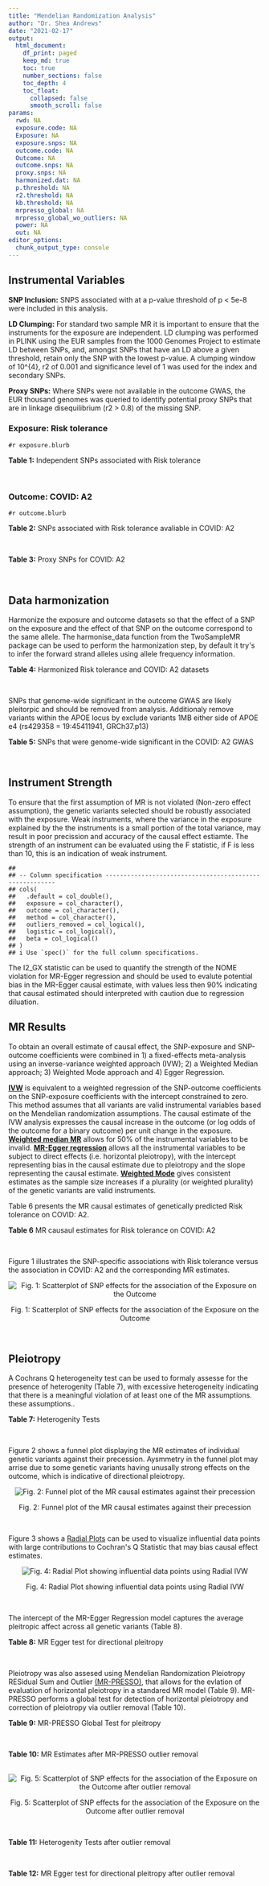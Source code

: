```yaml
---
title: "Mendelian Randomization Analysis"
author: "Dr. Shea Andrews"
date: "2021-02-17"
output:
  html_document:
    df_print: paged
    keep_md: true
    toc: true
    number_sections: false
    toc_depth: 4
    toc_float:
      collapsed: false
      smooth_scroll: false
params:
  rwd: NA
  exposure.code: NA
  Exposure: NA
  exposure.snps: NA
  outcome.code: NA
  Outcome: NA
  outcome.snps: NA
  proxy.snps: NA
  harmonized.dat: NA
  p.threshold: NA
  r2.threshold: NA
  kb.threshold: NA
  mrpresso_global: NA
  mrpresso_global_wo_outliers: NA
  power: NA
  out: NA
editor_options:
  chunk_output_type: console
---
```







## Instrumental Variables
**SNP Inclusion:** SNPS associated with at a p-value threshold of p < 5e-8 were included in this analysis.
<br>

**LD Clumping:** For standard two sample MR it is important to ensure that the instruments for the exposure are independent. LD clumping was performed in PLINK using the EUR samples from the 1000 Genomes Project to estimate LD between SNPs, and, amongst SNPs that have an LD above a given threshold, retain only the SNP with the lowest p-value. A clumping window of 10^{4}, r2 of 0.001 and significance level of 1 was used for the index and secondary SNPs.
<br>

**Proxy SNPs:** Where SNPs were not available in the outcome GWAS, the EUR thousand genomes was queried to identify potential proxy SNPs that are in linkage disequilibrium (r2 > 0.8) of the missing SNP.
<br>

### Exposure: Risk tolerance
`#r exposure.blurb`
<br>

**Table 1:** Independent SNPs associated with Risk tolerance
<div data-pagedtable="false">
  <script data-pagedtable-source type="application/json">
{"columns":[{"label":["SNP"],"name":[1],"type":["chr"],"align":["left"]},{"label":["CHROM"],"name":[2],"type":["dbl"],"align":["right"]},{"label":["POS"],"name":[3],"type":["dbl"],"align":["right"]},{"label":["REF"],"name":[4],"type":["chr"],"align":["left"]},{"label":["ALT"],"name":[5],"type":["chr"],"align":["left"]},{"label":["AF"],"name":[6],"type":["dbl"],"align":["right"]},{"label":["BETA"],"name":[7],"type":["dbl"],"align":["right"]},{"label":["SE"],"name":[8],"type":["dbl"],"align":["right"]},{"label":["Z"],"name":[9],"type":["dbl"],"align":["right"]},{"label":["P"],"name":[10],"type":["dbl"],"align":["right"]},{"label":["N"],"name":[11],"type":["dbl"],"align":["right"]},{"label":["TRAIT"],"name":[12],"type":["chr"],"align":["left"]}],"data":[{"1":"rs10914678","2":"1","3":"33767228","4":"G","5":"T","6":"0.3758080","7":"0.01189","8":"0.00215","9":"5.530233","10":"3.452e-08","11":"466571","12":"Risk_tolerance"},{"1":"rs35068223","2":"1","3":"204967186","4":"A","5":"T","6":"0.2060360","7":"0.01433","8":"0.00260","9":"5.511540","10":"3.472e-08","11":"466571","12":"Risk_tolerance"},{"1":"rs3818802","2":"1","3":"243449881","4":"G","5":"A","6":"0.5271020","7":"0.01361","8":"0.00211","9":"6.450237","10":"1.240e-10","11":"466571","12":"Risk_tolerance"},{"1":"rs12617392","2":"2","3":"27336827","4":"C","5":"A","6":"0.4502930","7":"-0.01171","8":"0.00211","9":"-5.549763","10":"2.808e-08","11":"466571","12":"Risk_tolerance"},{"1":"rs10865313","2":"2","3":"60117297","4":"A","5":"G","6":"0.5672470","7":"0.01168","8":"0.00212","9":"5.509430","10":"3.785e-08","11":"466571","12":"Risk_tolerance"},{"1":"rs359243","2":"2","3":"60475509","4":"T","5":"C","6":"0.6176930","7":"0.01190","8":"0.00214","9":"5.560750","10":"2.876e-08","11":"466571","12":"Risk_tolerance"},{"1":"rs283914","2":"3","3":"17330649","4":"T","5":"C","6":"0.4648750","7":"-0.01201","8":"0.00210","9":"-5.719050","10":"1.039e-08","11":"466571","12":"Risk_tolerance"},{"1":"rs62250712","2":"3","3":"85513716","4":"C","5":"T","6":"0.6113340","7":"-0.02469","8":"0.00216","9":"-11.430556","10":"2.465e-30","11":"466571","12":"Risk_tolerance"},{"1":"rs4434184","2":"3","3":"181422854","4":"A","5":"G","6":"0.1887900","7":"0.01751","8":"0.00273","9":"6.413920","10":"1.440e-10","11":"466571","12":"Risk_tolerance"},{"1":"rs279846","2":"4","3":"46329886","4":"C","5":"T","6":"0.4443490","7":"-0.01151","8":"0.00210","9":"-5.480952","10":"4.082e-08","11":"466571","12":"Risk_tolerance"},{"1":"rs992493","2":"4","3":"106180264","4":"T","5":"C","6":"0.7908070","7":"-0.01697","8":"0.00267","9":"-6.355810","10":"2.159e-10","11":"466571","12":"Risk_tolerance"},{"1":"rs12639706","2":"4","3":"157638546","4":"C","5":"T","6":"0.0812904","7":"0.01985","8":"0.00364","9":"5.453297","10":"4.883e-08","11":"466571","12":"Risk_tolerance"},{"1":"rs6923811","2":"6","3":"27289776","4":"T","5":"C","6":"0.3212040","7":"-0.01381","8":"0.00225","9":"-6.137780","10":"8.235e-10","11":"466571","12":"Risk_tolerance"},{"1":"rs34905321","2":"6","3":"109131107","4":"T","5":"C","6":"0.4229130","7":"-0.01205","8":"0.00211","9":"-5.710900","10":"1.209e-08","11":"466571","12":"Risk_tolerance"},{"1":"rs8180817","2":"7","3":"114047542","4":"G","5":"C","6":"0.4630120","7":"-0.01549","8":"0.00211","9":"-7.341232","10":"2.317e-13","11":"466571","12":"Risk_tolerance"},{"1":"rs9641536","2":"7","3":"114979967","4":"A","5":"T","6":"0.5060670","7":"-0.01265","8":"0.00209","9":"-6.052630","10":"1.527e-09","11":"466571","12":"Risk_tolerance"},{"1":"rs4841041","2":"8","3":"8654541","4":"C","5":"G","6":"0.7707730","7":"0.01499","8":"0.00245","9":"6.118370","10":"9.615e-10","11":"466571","12":"Risk_tolerance"},{"1":"rs7834566","2":"8","3":"33611488","4":"A","5":"G","6":"0.4803050","7":"-0.01160","8":"0.00209","9":"-5.550240","10":"3.022e-08","11":"466571","12":"Risk_tolerance"},{"1":"rs9650210","2":"8","3":"65496059","4":"C","5":"A","6":"0.1109790","7":"-0.02158","8":"0.00331","9":"-6.519637","10":"6.730e-11","11":"466571","12":"Risk_tolerance"},{"1":"rs7817124","2":"8","3":"81404008","4":"G","5":"C","6":"0.2717890","7":"0.01591","8":"0.00246","9":"6.467480","10":"9.537e-11","11":"466571","12":"Risk_tolerance"},{"1":"rs9630089","2":"10","3":"98968967","4":"G","5":"A","6":"0.5645060","7":"-0.01181","8":"0.00212","9":"-5.570755","10":"2.336e-08","11":"466571","12":"Risk_tolerance"},{"1":"rs7112324","2":"11","3":"29073285","4":"A","5":"T","6":"0.3136740","7":"-0.01245","8":"0.00225","9":"-5.533330","10":"3.173e-08","11":"466571","12":"Risk_tolerance"},{"1":"rs7951031","2":"11","3":"104303010","4":"C","5":"A","6":"0.1588700","7":"0.01640","8":"0.00295","9":"5.559322","10":"2.804e-08","11":"466571","12":"Risk_tolerance"},{"1":"rs6575642","2":"14","3":"98556621","4":"A","5":"G","6":"0.4973980","7":"0.01178","8":"0.00210","9":"5.609520","10":"1.973e-08","11":"466571","12":"Risk_tolerance"},{"1":"rs2098747","2":"16","3":"71358937","4":"G","5":"A","6":"0.3119650","7":"0.01248","8":"0.00229","9":"5.449782","10":"4.887e-08","11":"466571","12":"Risk_tolerance"},{"1":"rs62074192","2":"17","3":"16245127","4":"G","5":"A","6":"0.5105790","7":"0.01172","8":"0.00209","9":"5.607656","10":"2.195e-08","11":"466571","12":"Risk_tolerance"},{"1":"rs1382119","2":"18","3":"53459905","4":"C","5":"T","6":"0.3588240","7":"0.01283","8":"0.00221","9":"5.805430","10":"6.093e-09","11":"466571","12":"Risk_tolerance"},{"1":"rs28520003","2":"22","3":"46411969","4":"G","5":"A","6":"0.3065600","7":"-0.01253","8":"0.00228","9":"-5.495614","10":"4.017e-08","11":"466571","12":"Risk_tolerance"}],"options":{"columns":{"min":{},"max":[10]},"rows":{"min":[10],"max":[10]},"pages":{}}}
  </script>
</div>
<br>

### Outcome: COVID: A2
`#r outcome.blurb`
<br>

**Table 2:** SNPs associated with Risk tolerance avaliable in COVID: A2
<div data-pagedtable="false">
  <script data-pagedtable-source type="application/json">
{"columns":[{"label":["SNP"],"name":[1],"type":["chr"],"align":["left"]},{"label":["CHROM"],"name":[2],"type":["dbl"],"align":["right"]},{"label":["POS"],"name":[3],"type":["dbl"],"align":["right"]},{"label":["REF"],"name":[4],"type":["chr"],"align":["left"]},{"label":["ALT"],"name":[5],"type":["chr"],"align":["left"]},{"label":["AF"],"name":[6],"type":["dbl"],"align":["right"]},{"label":["BETA"],"name":[7],"type":["dbl"],"align":["right"]},{"label":["SE"],"name":[8],"type":["dbl"],"align":["right"]},{"label":["Z"],"name":[9],"type":["dbl"],"align":["right"]},{"label":["P"],"name":[10],"type":["dbl"],"align":["right"]},{"label":["N"],"name":[11],"type":["dbl"],"align":["right"]},{"label":["TRAIT"],"name":[12],"type":["chr"],"align":["left"]}],"data":[{"1":"rs10914678","2":"1","3":"33767228","4":"G","5":"T","6":"0.37230","7":"0.01601700","8":"0.031894","9":"0.50219477","10":"0.6155000","11":"1378286","12":"COVID_A2__EUR"},{"1":"rs35068223","2":"1","3":"204967186","4":"A","5":"T","6":"0.20060","7":"-0.05222900","8":"0.037962","9":"-1.37582319","10":"0.1689000","11":"1378286","12":"COVID_A2__EUR"},{"1":"rs3818802","2":"1","3":"243449881","4":"G","5":"A","6":"0.54320","7":"-0.00140200","8":"0.026732","9":"-0.05244651","10":"0.9582000","11":"707407","12":"COVID_A2__EUR"},{"1":"rs12617392","2":"2","3":"27336827","4":"C","5":"A","6":"0.43980","7":"0.03077100","8":"0.030234","9":"1.01776146","10":"0.3088000","11":"1378286","12":"COVID_A2__EUR"},{"1":"rs10865313","2":"2","3":"60117297","4":"A","5":"G","6":"0.59870","7":"0.04578300","8":"0.024813","9":"1.84512151","10":"0.0650200","11":"1387939","12":"COVID_A2__EUR"},{"1":"rs359243","2":"2","3":"60475509","4":"T","5":"C","6":"0.61010","7":"-0.01990100","8":"0.031635","9":"-0.62908171","10":"0.5293000","11":"1375531","12":"COVID_A2__EUR"},{"1":"rs283914","2":"3","3":"17330649","4":"T","5":"C","6":"0.46350","7":"0.04767800","8":"0.024515","9":"1.94485009","10":"0.0517900","11":"1387939","12":"COVID_A2__EUR"},{"1":"rs62250712","2":"3","3":"85513716","4":"C","5":"T","6":"0.62670","7":"0.00293860","8":"0.025036","9":"0.11737498","10":"0.9066000","11":"1388342","12":"COVID_A2__EUR"},{"1":"rs4434184","2":"3","3":"181422854","4":"A","5":"G","6":"0.17170","7":"0.04084800","8":"0.041308","9":"0.98886414","10":"0.3227000","11":"1378286","12":"COVID_A2__EUR"},{"1":"rs279846","2":"4","3":"46329886","4":"C","5":"T","6":"0.45340","7":"-0.02871600","8":"0.024807","9":"-1.15757649","10":"0.2470000","11":"1387939","12":"COVID_A2__EUR"},{"1":"rs992493","2":"4","3":"106180264","4":"T","5":"C","6":"0.80040","7":"0.11562000","8":"0.030900","9":"3.74174757","10":"0.0001828","11":"1387939","12":"COVID_A2__EUR"},{"1":"rs12639706","2":"4","3":"157638546","4":"C","5":"T","6":"0.08377","7":"-0.05073100","8":"0.044717","9":"-1.13449024","10":"0.2566000","11":"1388342","12":"COVID_A2__EUR"},{"1":"rs6923811","2":"6","3":"27289776","4":"T","5":"C","6":"0.29230","7":"0.01622100","8":"0.025689","9":"0.63143758","10":"0.5278000","11":"1388342","12":"COVID_A2__EUR"},{"1":"rs34905321","2":"6","3":"109131107","4":"T","5":"C","6":"0.42900","7":"-0.01235300","8":"0.024899","9":"-0.49612434","10":"0.6198000","11":"1149631","12":"COVID_A2__EUR"},{"1":"rs8180817","2":"7","3":"114047542","4":"G","5":"C","6":"0.44810","7":"0.01141900","8":"0.030224","9":"0.37781233","10":"0.7056000","11":"1378286","12":"COVID_A2__EUR"},{"1":"rs9641536","2":"7","3":"114979967","4":"A","5":"T","6":"0.49240","7":"0.00162800","8":"0.030104","9":"0.05407919","10":"0.9569000","11":"1378286","12":"COVID_A2__EUR"},{"1":"rs4841041","2":"8","3":"8654541","4":"C","5":"G","6":"0.76280","7":"-0.02936700","8":"0.028080","9":"-1.04583333","10":"0.2956000","11":"1388342","12":"COVID_A2__EUR"},{"1":"rs7834566","2":"8","3":"33611488","4":"A","5":"G","6":"0.47320","7":"0.03168900","8":"0.030396","9":"1.04253849","10":"0.2972000","11":"1378286","12":"COVID_A2__EUR"},{"1":"rs9650210","2":"8","3":"65496059","4":"C","5":"A","6":"0.11730","7":"0.06401600","8":"0.037726","9":"1.69686688","10":"0.0897200","11":"1388342","12":"COVID_A2__EUR"},{"1":"rs7817124","2":"8","3":"81404008","4":"G","5":"C","6":"0.24010","7":"-0.04773700","8":"0.028049","9":"-1.70191451","10":"0.0887700","11":"1388342","12":"COVID_A2__EUR"},{"1":"rs9630089","2":"10","3":"98968967","4":"G","5":"A","6":"0.55540","7":"0.00050241","8":"0.031964","9":"0.01571800","10":"0.9875000","11":"1378286","12":"COVID_A2__EUR"},{"1":"rs7112324","2":"11","3":"29073285","4":"A","5":"T","6":"0.32620","7":"0.00375660","8":"0.033325","9":"0.11272618","10":"0.9102000","11":"1378286","12":"COVID_A2__EUR"},{"1":"rs7951031","2":"11","3":"104303010","4":"C","5":"A","6":"0.15150","7":"0.03743600","8":"0.034126","9":"1.09699349","10":"0.2727000","11":"1388342","12":"COVID_A2__EUR"},{"1":"rs6575642","2":"14","3":"98556621","4":"A","5":"G","6":"0.48620","7":"0.00205520","8":"0.030324","9":"0.06777470","10":"0.9460000","11":"1378286","12":"COVID_A2__EUR"},{"1":"rs2098747","2":"16","3":"71358937","4":"G","5":"A","6":"0.31280","7":"-0.01023800","8":"0.032490","9":"-0.31511234","10":"0.7527000","11":"1378286","12":"COVID_A2__EUR"},{"1":"rs62074192","2":"17","3":"16245127","4":"G","5":"A","6":"0.50720","7":"0.04386000","8":"0.030368","9":"1.44428346","10":"0.1487000","11":"1378286","12":"COVID_A2__EUR"},{"1":"rs1382119","2":"18","3":"53459905","4":"C","5":"T","6":"0.36170","7":"0.00421280","8":"0.025472","9":"0.16538945","10":"0.8686000","11":"1387939","12":"COVID_A2__EUR"},{"1":"rs28520003","2":"22","3":"46411969","4":"G","5":"A","6":"0.30020","7":"-0.07203200","8":"0.033149","9":"-2.17297656","10":"0.0297800","11":"1378286","12":"COVID_A2__EUR"}],"options":{"columns":{"min":{},"max":[10]},"rows":{"min":[10],"max":[10]},"pages":{}}}
  </script>
</div>
<br>

**Table 3:** Proxy SNPs for COVID: A2
<div data-pagedtable="false">
  <script data-pagedtable-source type="application/json">
{"columns":[{"label":["proxy.outcome"],"name":[1],"type":["lgl"],"align":["right"]},{"label":["target_snp"],"name":[2],"type":["lgl"],"align":["right"]},{"label":["proxy_snp"],"name":[3],"type":["lgl"],"align":["right"]},{"label":["ld.r2"],"name":[4],"type":["lgl"],"align":["right"]},{"label":["Dprime"],"name":[5],"type":["lgl"],"align":["right"]},{"label":["ref.proxy"],"name":[6],"type":["lgl"],"align":["right"]},{"label":["alt.proxy"],"name":[7],"type":["lgl"],"align":["right"]},{"label":["CHROM"],"name":[8],"type":["lgl"],"align":["right"]},{"label":["POS"],"name":[9],"type":["lgl"],"align":["right"]},{"label":["ALT.proxy"],"name":[10],"type":["lgl"],"align":["right"]},{"label":["REF.proxy"],"name":[11],"type":["lgl"],"align":["right"]},{"label":["AF"],"name":[12],"type":["lgl"],"align":["right"]},{"label":["BETA"],"name":[13],"type":["lgl"],"align":["right"]},{"label":["SE"],"name":[14],"type":["lgl"],"align":["right"]},{"label":["P"],"name":[15],"type":["lgl"],"align":["right"]},{"label":["N"],"name":[16],"type":["lgl"],"align":["right"]},{"label":["ref"],"name":[17],"type":["lgl"],"align":["right"]},{"label":["alt"],"name":[18],"type":["lgl"],"align":["right"]},{"label":["ALT"],"name":[19],"type":["lgl"],"align":["right"]},{"label":["REF"],"name":[20],"type":["lgl"],"align":["right"]},{"label":["PHASE"],"name":[21],"type":["lgl"],"align":["right"]}],"data":[{"1":"NA","2":"NA","3":"NA","4":"NA","5":"NA","6":"NA","7":"NA","8":"NA","9":"NA","10":"NA","11":"NA","12":"NA","13":"NA","14":"NA","15":"NA","16":"NA","17":"NA","18":"NA","19":"NA","20":"NA","21":"NA"}],"options":{"columns":{"min":{},"max":[10]},"rows":{"min":[10],"max":[10]},"pages":{}}}
  </script>
</div>
<br>

## Data harmonization
Harmonize the exposure and outcome datasets so that the effect of a SNP on the exposure and the effect of that SNP on the outcome correspond to the same allele. The harmonise_data function from the TwoSampleMR package can be used to perform the harmonization step, by default it try's to infer the forward strand alleles using allele frequency information.
<br>

**Table 4:** Harmonized Risk tolerance and COVID: A2 datasets
<div data-pagedtable="false">
  <script data-pagedtable-source type="application/json">
{"columns":[{"label":["SNP"],"name":[1],"type":["chr"],"align":["left"]},{"label":["effect_allele.exposure"],"name":[2],"type":["chr"],"align":["left"]},{"label":["other_allele.exposure"],"name":[3],"type":["chr"],"align":["left"]},{"label":["effect_allele.outcome"],"name":[4],"type":["chr"],"align":["left"]},{"label":["other_allele.outcome"],"name":[5],"type":["chr"],"align":["left"]},{"label":["beta.exposure"],"name":[6],"type":["dbl"],"align":["right"]},{"label":["beta.outcome"],"name":[7],"type":["dbl"],"align":["right"]},{"label":["eaf.exposure"],"name":[8],"type":["dbl"],"align":["right"]},{"label":["eaf.outcome"],"name":[9],"type":["dbl"],"align":["right"]},{"label":["remove"],"name":[10],"type":["lgl"],"align":["right"]},{"label":["palindromic"],"name":[11],"type":["lgl"],"align":["right"]},{"label":["ambiguous"],"name":[12],"type":["lgl"],"align":["right"]},{"label":["id.outcome"],"name":[13],"type":["chr"],"align":["left"]},{"label":["chr.outcome"],"name":[14],"type":["dbl"],"align":["right"]},{"label":["pos.outcome"],"name":[15],"type":["dbl"],"align":["right"]},{"label":["se.outcome"],"name":[16],"type":["dbl"],"align":["right"]},{"label":["z.outcome"],"name":[17],"type":["dbl"],"align":["right"]},{"label":["pval.outcome"],"name":[18],"type":["dbl"],"align":["right"]},{"label":["samplesize.outcome"],"name":[19],"type":["dbl"],"align":["right"]},{"label":["outcome"],"name":[20],"type":["chr"],"align":["left"]},{"label":["mr_keep.outcome"],"name":[21],"type":["lgl"],"align":["right"]},{"label":["pval_origin.outcome"],"name":[22],"type":["chr"],"align":["left"]},{"label":["chr.exposure"],"name":[23],"type":["dbl"],"align":["right"]},{"label":["pos.exposure"],"name":[24],"type":["dbl"],"align":["right"]},{"label":["se.exposure"],"name":[25],"type":["dbl"],"align":["right"]},{"label":["z.exposure"],"name":[26],"type":["dbl"],"align":["right"]},{"label":["pval.exposure"],"name":[27],"type":["dbl"],"align":["right"]},{"label":["samplesize.exposure"],"name":[28],"type":["dbl"],"align":["right"]},{"label":["exposure"],"name":[29],"type":["chr"],"align":["left"]},{"label":["mr_keep.exposure"],"name":[30],"type":["lgl"],"align":["right"]},{"label":["pval_origin.exposure"],"name":[31],"type":["chr"],"align":["left"]},{"label":["id.exposure"],"name":[32],"type":["chr"],"align":["left"]},{"label":["action"],"name":[33],"type":["dbl"],"align":["right"]},{"label":["mr_keep"],"name":[34],"type":["lgl"],"align":["right"]},{"label":["pt"],"name":[35],"type":["dbl"],"align":["right"]},{"label":["pleitropy_keep"],"name":[36],"type":["lgl"],"align":["right"]},{"label":["mrpresso_RSSobs"],"name":[37],"type":["dbl"],"align":["right"]},{"label":["mrpresso_pval"],"name":[38],"type":["dbl"],"align":["right"]},{"label":["mrpresso_keep"],"name":[39],"type":["lgl"],"align":["right"]}],"data":[{"1":"rs10865313","2":"G","3":"A","4":"G","5":"A","6":"0.01168","7":"0.04578300","8":"0.5672470","9":"0.59870","10":"FALSE","11":"FALSE","12":"FALSE","13":"BCLNig","14":"2","15":"60117297","16":"0.024813","17":"1.84512151","18":"0.0650200","19":"1387939","20":"covidhgi2020A2v5alleur","21":"TRUE","22":"reported","23":"2","24":"60117297","25":"0.00212","26":"5.509430","27":"3.785e-08","28":"466571","29":"Linner2019risk","30":"TRUE","31":"reported","32":"cei0tF","33":"2","34":"TRUE","35":"5e-08","36":"TRUE","37":"3.059050e-03","38":"0.6760","39":"TRUE"},{"1":"rs10914678","2":"T","3":"G","4":"T","5":"G","6":"0.01189","7":"0.01601700","8":"0.3758080","9":"0.37230","10":"FALSE","11":"FALSE","12":"FALSE","13":"BCLNig","14":"1","15":"33767228","16":"0.031894","17":"0.50219477","18":"0.6155000","19":"1378286","20":"covidhgi2020A2v5alleur","21":"TRUE","22":"reported","23":"1","24":"33767228","25":"0.00215","26":"5.530233","27":"3.452e-08","28":"466571","29":"Linner2019risk","30":"TRUE","31":"reported","32":"cei0tF","33":"2","34":"TRUE","35":"5e-08","36":"TRUE","37":"5.868038e-04","38":"1.0000","39":"TRUE"},{"1":"rs12617392","2":"A","3":"C","4":"A","5":"C","6":"-0.01171","7":"0.03077100","8":"0.4502930","9":"0.43980","10":"FALSE","11":"FALSE","12":"FALSE","13":"BCLNig","14":"2","15":"27336827","16":"0.030234","17":"1.01776146","18":"0.3088000","19":"1378286","20":"covidhgi2020A2v5alleur","21":"TRUE","22":"reported","23":"2","24":"27336827","25":"0.00211","26":"-5.549763","27":"2.808e-08","28":"466571","29":"Linner2019risk","30":"TRUE","31":"reported","32":"cei0tF","33":"2","34":"TRUE","35":"5e-08","36":"TRUE","37":"5.671482e-04","38":"1.0000","39":"TRUE"},{"1":"rs12639706","2":"T","3":"C","4":"T","5":"C","6":"0.01985","7":"-0.05073100","8":"0.0812904","9":"0.08377","10":"FALSE","11":"FALSE","12":"FALSE","13":"BCLNig","14":"4","15":"157638546","16":"0.044717","17":"-1.13449024","18":"0.2566000","19":"1388342","20":"covidhgi2020A2v5alleur","21":"TRUE","22":"reported","23":"4","24":"157638546","25":"0.00364","26":"5.453297","27":"4.883e-08","28":"466571","29":"Linner2019risk","30":"TRUE","31":"reported","32":"cei0tF","33":"2","34":"TRUE","35":"5e-08","36":"TRUE","37":"1.537641e-03","38":"1.0000","39":"TRUE"},{"1":"rs1382119","2":"T","3":"C","4":"T","5":"C","6":"0.01283","7":"0.00421280","8":"0.3588240","9":"0.36170","10":"FALSE","11":"FALSE","12":"FALSE","13":"BCLNig","14":"18","15":"53459905","16":"0.025472","17":"0.16538945","18":"0.8686000","19":"1387939","20":"covidhgi2020A2v5alleur","21":"TRUE","22":"reported","23":"18","24":"53459905","25":"0.00221","26":"5.805430","27":"6.093e-09","28":"466571","29":"Linner2019risk","30":"TRUE","31":"reported","32":"cei0tF","33":"2","34":"TRUE","35":"5e-08","36":"TRUE","37":"1.693782e-04","38":"1.0000","39":"TRUE"},{"1":"rs2098747","2":"A","3":"G","4":"A","5":"G","6":"0.01248","7":"-0.01023800","8":"0.3119650","9":"0.31280","10":"FALSE","11":"FALSE","12":"FALSE","13":"BCLNig","14":"16","15":"71358937","16":"0.032490","17":"-0.31511234","18":"0.7527000","19":"1378286","20":"covidhgi2020A2v5alleur","21":"TRUE","22":"reported","23":"16","24":"71358937","25":"0.00229","26":"5.449782","27":"4.887e-08","28":"466571","29":"Linner2019risk","30":"TRUE","31":"reported","32":"cei0tF","33":"2","34":"TRUE","35":"5e-08","36":"TRUE","37":"5.090245e-06","38":"1.0000","39":"TRUE"},{"1":"rs279846","2":"T","3":"C","4":"T","5":"C","6":"-0.01151","7":"-0.02871600","8":"0.4443490","9":"0.45340","10":"FALSE","11":"FALSE","12":"FALSE","13":"BCLNig","14":"4","15":"46329886","16":"0.024807","17":"-1.15757649","18":"0.2470000","19":"1387939","20":"covidhgi2020A2v5alleur","21":"TRUE","22":"reported","23":"4","24":"46329886","25":"0.00210","26":"-5.480952","27":"4.082e-08","28":"466571","29":"Linner2019risk","30":"TRUE","31":"reported","32":"cei0tF","33":"2","34":"TRUE","35":"5e-08","36":"TRUE","37":"1.402221e-03","38":"1.0000","39":"TRUE"},{"1":"rs283914","2":"C","3":"T","4":"C","5":"T","6":"-0.01201","7":"0.04767800","8":"0.4648750","9":"0.46350","10":"FALSE","11":"FALSE","12":"FALSE","13":"BCLNig","14":"3","15":"17330649","16":"0.024515","17":"1.94485009","18":"0.0517900","19":"1387939","20":"covidhgi2020A2v5alleur","21":"TRUE","22":"reported","23":"3","24":"17330649","25":"0.00210","26":"-5.719050","27":"1.039e-08","28":"466571","29":"Linner2019risk","30":"TRUE","31":"reported","32":"cei0tF","33":"2","34":"TRUE","35":"5e-08","36":"TRUE","37":"1.728607e-03","38":"1.0000","39":"TRUE"},{"1":"rs28520003","2":"A","3":"G","4":"A","5":"G","6":"-0.01253","7":"-0.07203200","8":"0.3065600","9":"0.30020","10":"FALSE","11":"FALSE","12":"FALSE","13":"BCLNig","14":"22","15":"46411969","16":"0.033149","17":"-2.17297656","18":"0.0297800","19":"1378286","20":"covidhgi2020A2v5alleur","21":"TRUE","22":"reported","23":"22","24":"46411969","25":"0.00228","26":"-5.495614","27":"4.017e-08","28":"466571","29":"Linner2019risk","30":"TRUE","31":"reported","32":"cei0tF","33":"2","34":"TRUE","35":"5e-08","36":"TRUE","37":"6.726823e-03","38":"0.3588","39":"TRUE"},{"1":"rs34905321","2":"C","3":"T","4":"C","5":"T","6":"-0.01205","7":"-0.01235300","8":"0.4229130","9":"0.42900","10":"FALSE","11":"FALSE","12":"FALSE","13":"BCLNig","14":"6","15":"109131107","16":"0.024899","17":"-0.49612434","18":"0.6198000","19":"1149631","20":"covidhgi2020A2v5alleur","21":"TRUE","22":"reported","23":"6","24":"109131107","25":"0.00211","26":"-5.710900","27":"1.209e-08","28":"466571","29":"Linner2019risk","30":"TRUE","31":"reported","32":"cei0tF","33":"2","34":"TRUE","35":"5e-08","36":"TRUE","37":"4.373780e-04","38":"1.0000","39":"TRUE"},{"1":"rs35068223","2":"T","3":"A","4":"T","5":"A","6":"0.01433","7":"-0.05222900","8":"0.2060360","9":"0.20060","10":"FALSE","11":"TRUE","12":"FALSE","13":"BCLNig","14":"1","15":"204967186","16":"0.037962","17":"-1.37582319","18":"0.1689000","19":"1378286","20":"covidhgi2020A2v5alleur","21":"TRUE","22":"reported","23":"1","24":"204967186","25":"0.00260","26":"5.511540","27":"3.472e-08","28":"466571","29":"Linner2019risk","30":"TRUE","31":"reported","32":"cei0tF","33":"2","34":"TRUE","35":"5e-08","36":"TRUE","37":"1.938428e-03","38":"1.0000","39":"TRUE"},{"1":"rs359243","2":"C","3":"T","4":"C","5":"T","6":"0.01190","7":"-0.01990100","8":"0.6176930","9":"0.61010","10":"FALSE","11":"FALSE","12":"FALSE","13":"BCLNig","14":"2","15":"60475509","16":"0.031635","17":"-0.62908171","18":"0.5293000","19":"1375531","20":"covidhgi2020A2v5alleur","21":"TRUE","22":"reported","23":"2","24":"60475509","25":"0.00214","26":"5.560750","27":"2.876e-08","28":"466571","29":"Linner2019risk","30":"TRUE","31":"reported","32":"cei0tF","33":"2","34":"TRUE","35":"5e-08","36":"TRUE","37":"1.569545e-04","38":"1.0000","39":"TRUE"},{"1":"rs3818802","2":"A","3":"G","4":"A","5":"G","6":"0.01361","7":"-0.00140200","8":"0.5271020","9":"0.54320","10":"FALSE","11":"FALSE","12":"FALSE","13":"BCLNig","14":"1","15":"243449881","16":"0.026732","17":"-0.05244651","18":"0.9582000","19":"707407","20":"covidhgi2020A2v5alleur","21":"TRUE","22":"reported","23":"1","24":"243449881","25":"0.00211","26":"6.450237","27":"1.240e-10","28":"466571","29":"Linner2019risk","30":"TRUE","31":"reported","32":"cei0tF","33":"2","34":"TRUE","35":"5e-08","36":"TRUE","37":"5.910364e-05","38":"1.0000","39":"TRUE"},{"1":"rs4434184","2":"G","3":"A","4":"G","5":"A","6":"0.01751","7":"0.04084800","8":"0.1887900","9":"0.17170","10":"FALSE","11":"FALSE","12":"FALSE","13":"BCLNig","14":"3","15":"181422854","16":"0.041308","17":"0.98886414","18":"0.3227000","19":"1378286","20":"covidhgi2020A2v5alleur","21":"TRUE","22":"reported","23":"3","24":"181422854","25":"0.00273","26":"6.413920","27":"1.440e-10","28":"466571","29":"Linner2019risk","30":"TRUE","31":"reported","32":"cei0tF","33":"2","34":"TRUE","35":"5e-08","36":"TRUE","37":"2.883857e-03","38":"1.0000","39":"TRUE"},{"1":"rs4841041","2":"G","3":"C","4":"G","5":"C","6":"0.01499","7":"-0.02936700","8":"0.7707730","9":"0.76280","10":"FALSE","11":"TRUE","12":"FALSE","13":"BCLNig","14":"8","15":"8654541","16":"0.028080","17":"-1.04583333","18":"0.2956000","19":"1388342","20":"covidhgi2020A2v5alleur","21":"TRUE","22":"reported","23":"8","24":"8654541","25":"0.00245","26":"6.118370","27":"9.615e-10","28":"466571","29":"Linner2019risk","30":"TRUE","31":"reported","32":"cei0tF","33":"2","34":"TRUE","35":"5e-08","36":"TRUE","37":"4.275921e-04","38":"1.0000","39":"TRUE"},{"1":"rs62074192","2":"A","3":"G","4":"A","5":"G","6":"0.01172","7":"0.04386000","8":"0.5105790","9":"0.50720","10":"FALSE","11":"FALSE","12":"FALSE","13":"BCLNig","14":"17","15":"16245127","16":"0.030368","17":"1.44428346","18":"0.1487000","19":"1378286","20":"covidhgi2020A2v5alleur","21":"TRUE","22":"reported","23":"17","24":"16245127","25":"0.00209","26":"5.607656","27":"2.195e-08","28":"466571","29":"Linner2019risk","30":"TRUE","31":"reported","32":"cei0tF","33":"2","34":"TRUE","35":"5e-08","36":"TRUE","37":"2.776295e-03","38":"1.0000","39":"TRUE"},{"1":"rs62250712","2":"T","3":"C","4":"T","5":"C","6":"-0.02469","7":"0.00293860","8":"0.6113340","9":"0.62670","10":"FALSE","11":"FALSE","12":"FALSE","13":"BCLNig","14":"3","15":"85513716","16":"0.025036","17":"0.11737498","18":"0.9066000","19":"1388342","20":"covidhgi2020A2v5alleur","21":"TRUE","22":"reported","23":"3","24":"85513716","25":"0.00216","26":"-11.430556","27":"2.465e-30","28":"466571","29":"Linner2019risk","30":"TRUE","31":"reported","32":"cei0tF","33":"2","34":"TRUE","35":"5e-08","36":"TRUE","37":"2.375226e-04","38":"1.0000","39":"TRUE"},{"1":"rs6575642","2":"G","3":"A","4":"G","5":"A","6":"0.01178","7":"0.00205520","8":"0.4973980","9":"0.48620","10":"FALSE","11":"FALSE","12":"FALSE","13":"BCLNig","14":"14","15":"98556621","16":"0.030324","17":"0.06777470","18":"0.9460000","19":"1378286","20":"covidhgi2020A2v5alleur","21":"TRUE","22":"reported","23":"14","24":"98556621","25":"0.00210","26":"5.609520","27":"1.973e-08","28":"466571","29":"Linner2019risk","30":"TRUE","31":"reported","32":"cei0tF","33":"2","34":"TRUE","35":"5e-08","36":"TRUE","37":"9.770790e-05","38":"1.0000","39":"TRUE"},{"1":"rs6923811","2":"C","3":"T","4":"C","5":"T","6":"-0.01381","7":"0.01622100","8":"0.3212040","9":"0.29230","10":"FALSE","11":"FALSE","12":"FALSE","13":"BCLNig","14":"6","15":"27289776","16":"0.025689","17":"0.63143758","18":"0.5278000","19":"1388342","20":"covidhgi2020A2v5alleur","21":"TRUE","22":"reported","23":"6","24":"27289776","25":"0.00225","26":"-6.137780","27":"8.235e-10","28":"466571","29":"Linner2019risk","30":"TRUE","31":"reported","32":"cei0tF","33":"2","34":"TRUE","35":"5e-08","36":"TRUE","37":"5.916488e-05","38":"1.0000","39":"TRUE"},{"1":"rs7112324","2":"T","3":"A","4":"T","5":"A","6":"-0.01245","7":"0.00375660","8":"0.3136740","9":"0.32620","10":"FALSE","11":"TRUE","12":"FALSE","13":"BCLNig","14":"11","15":"29073285","16":"0.033325","17":"0.11272618","18":"0.9102000","19":"1378286","20":"covidhgi2020A2v5alleur","21":"TRUE","22":"reported","23":"11","24":"29073285","25":"0.00225","26":"-5.533330","27":"3.173e-08","28":"466571","29":"Linner2019risk","30":"TRUE","31":"reported","32":"cei0tF","33":"2","34":"TRUE","35":"5e-08","36":"TRUE","37":"1.900879e-05","38":"1.0000","39":"TRUE"},{"1":"rs7817124","2":"C","3":"G","4":"C","5":"G","6":"0.01591","7":"-0.04773700","8":"0.2717890","9":"0.24010","10":"FALSE","11":"TRUE","12":"FALSE","13":"BCLNig","14":"8","15":"81404008","16":"0.028049","17":"-1.70191451","18":"0.0887700","19":"1388342","20":"covidhgi2020A2v5alleur","21":"TRUE","22":"reported","23":"8","24":"81404008","25":"0.00246","26":"6.467480","27":"9.537e-11","28":"466571","29":"Linner2019risk","30":"TRUE","31":"reported","32":"cei0tF","33":"2","34":"TRUE","35":"5e-08","36":"TRUE","37":"1.566154e-03","38":"1.0000","39":"TRUE"},{"1":"rs7834566","2":"G","3":"A","4":"G","5":"A","6":"-0.01160","7":"0.03168900","8":"0.4803050","9":"0.47320","10":"FALSE","11":"FALSE","12":"FALSE","13":"BCLNig","14":"8","15":"33611488","16":"0.030396","17":"1.04253849","18":"0.2972000","19":"1378286","20":"covidhgi2020A2v5alleur","21":"TRUE","22":"reported","23":"8","24":"33611488","25":"0.00209","26":"-5.550240","27":"3.022e-08","28":"466571","29":"Linner2019risk","30":"TRUE","31":"reported","32":"cei0tF","33":"2","34":"TRUE","35":"5e-08","36":"TRUE","37":"6.155560e-04","38":"1.0000","39":"TRUE"},{"1":"rs7951031","2":"A","3":"C","4":"A","5":"C","6":"0.01640","7":"0.03743600","8":"0.1588700","9":"0.15150","10":"FALSE","11":"FALSE","12":"FALSE","13":"BCLNig","14":"11","15":"104303010","16":"0.034126","17":"1.09699349","18":"0.2727000","19":"1388342","20":"covidhgi2020A2v5alleur","21":"TRUE","22":"reported","23":"11","24":"104303010","25":"0.00295","26":"5.559322","27":"2.804e-08","28":"466571","29":"Linner2019risk","30":"TRUE","31":"reported","32":"cei0tF","33":"2","34":"TRUE","35":"5e-08","36":"TRUE","37":"2.488092e-03","38":"1.0000","39":"TRUE"},{"1":"rs8180817","2":"C","3":"G","4":"C","5":"G","6":"-0.01549","7":"0.01141900","8":"0.4630120","9":"0.44810","10":"FALSE","11":"TRUE","12":"TRUE","13":"BCLNig","14":"7","15":"114047542","16":"0.030224","17":"0.37781233","18":"0.7056000","19":"1378286","20":"covidhgi2020A2v5alleur","21":"TRUE","22":"reported","23":"7","24":"114047542","25":"0.00211","26":"-7.341232","27":"2.317e-13","28":"466571","29":"Linner2019risk","30":"TRUE","31":"reported","32":"cei0tF","33":"2","34":"FALSE","35":"5e-08","36":"TRUE","37":"NA","38":"NA","39":"NA"},{"1":"rs9630089","2":"A","3":"G","4":"A","5":"G","6":"-0.01181","7":"0.00050241","8":"0.5645060","9":"0.55540","10":"FALSE","11":"FALSE","12":"FALSE","13":"BCLNig","14":"10","15":"98968967","16":"0.031964","17":"0.01571800","18":"0.9875000","19":"1378286","20":"covidhgi2020A2v5alleur","21":"TRUE","22":"reported","23":"10","24":"98968967","25":"0.00212","26":"-5.570755","27":"2.336e-08","28":"466571","29":"Linner2019risk","30":"TRUE","31":"reported","32":"cei0tF","33":"2","34":"TRUE","35":"5e-08","36":"TRUE","37":"5.277528e-05","38":"1.0000","39":"TRUE"},{"1":"rs9641536","2":"T","3":"A","4":"T","5":"A","6":"-0.01265","7":"-0.00162800","8":"0.5060670","9":"0.50760","10":"FALSE","11":"TRUE","12":"TRUE","13":"BCLNig","14":"7","15":"114979967","16":"0.030104","17":"0.05407919","18":"0.9569000","19":"1378286","20":"covidhgi2020A2v5alleur","21":"TRUE","22":"reported","23":"7","24":"114979967","25":"0.00209","26":"-6.052630","27":"1.527e-09","28":"466571","29":"Linner2019risk","30":"TRUE","31":"reported","32":"cei0tF","33":"2","34":"FALSE","35":"5e-08","36":"TRUE","37":"NA","38":"NA","39":"NA"},{"1":"rs9650210","2":"A","3":"C","4":"A","5":"C","6":"-0.02158","7":"0.06401600","8":"0.1109790","9":"0.11730","10":"FALSE","11":"FALSE","12":"FALSE","13":"BCLNig","14":"8","15":"65496059","16":"0.037726","17":"1.69686688","18":"0.0897200","19":"1388342","20":"covidhgi2020A2v5alleur","21":"TRUE","22":"reported","23":"8","24":"65496059","25":"0.00331","26":"-6.519637","27":"6.730e-11","28":"466571","29":"Linner2019risk","30":"TRUE","31":"reported","32":"cei0tF","33":"2","34":"TRUE","35":"5e-08","36":"TRUE","37":"2.804126e-03","38":"1.0000","39":"TRUE"},{"1":"rs992493","2":"C","3":"T","4":"C","5":"T","6":"-0.01697","7":"0.11562000","8":"0.7908070","9":"0.80040","10":"FALSE","11":"FALSE","12":"FALSE","13":"BCLNig","14":"4","15":"106180264","16":"0.030900","17":"3.74174757","18":"0.0001828","19":"1387939","20":"covidhgi2020A2v5alleur","21":"TRUE","22":"reported","23":"4","24":"106180264","25":"0.00267","26":"-6.355810","27":"2.159e-10","28":"466571","29":"Linner2019risk","30":"TRUE","31":"reported","32":"cei0tF","33":"2","34":"TRUE","35":"5e-08","36":"TRUE","37":"1.212758e-02","38":"0.0130","39":"FALSE"}],"options":{"columns":{"min":{},"max":[10]},"rows":{"min":[10],"max":[10]},"pages":{}}}
  </script>
</div>
<br>

SNPs that genome-wide significant in the outcome GWAS are likely pleitorpic and should be removed from analysis. Additionaly remove variants within the APOE locus by exclude variants 1MB either side of APOE e4 (rs429358 = 19:45411941, GRCh37.p13)
<br>


**Table 5:** SNPs that were genome-wide significant in the COVID: A2 GWAS
<div data-pagedtable="false">
  <script data-pagedtable-source type="application/json">
{"columns":[{"label":["SNP"],"name":[1],"type":["chr"],"align":["left"]},{"label":["chr.outcome"],"name":[2],"type":["dbl"],"align":["right"]},{"label":["pos.outcome"],"name":[3],"type":["dbl"],"align":["right"]},{"label":["pval.exposure"],"name":[4],"type":["dbl"],"align":["right"]},{"label":["pval.outcome"],"name":[5],"type":["dbl"],"align":["right"]}],"data":[],"options":{"columns":{"min":{},"max":[10]},"rows":{"min":[10],"max":[10]},"pages":{}}}
  </script>
</div>
<br>


## Instrument Strength
To ensure that the first assumption of MR is not violated (Non-zero effect assumption), the genetic variants selected should be robustly associated with the exposure. Weak instruments, where the variance in the exposure explained by the the instruments is a small portion of the total variance, may result in poor precission and accuracy of the causal effect estiamte. The strength of an instrument can be evaluated using the F statistic, if F is less than 10, this is an indication of weak instrument.


```
## 
## -- Column specification --------------------------------------------------------
## cols(
##   .default = col_double(),
##   exposure = col_character(),
##   outcome = col_character(),
##   method = col_character(),
##   outliers_removed = col_logical(),
##   logistic = col_logical(),
##   beta = col_logical()
## )
## i Use `spec()` for the full column specifications.
```

<div data-pagedtable="false">
  <script data-pagedtable-source type="application/json">
{"columns":[{"label":["outliers_removed"],"name":[1],"type":["lgl"],"align":["right"]},{"label":["pve.exposure"],"name":[2],"type":["dbl"],"align":["right"]},{"label":["F"],"name":[3],"type":["dbl"],"align":["right"]},{"label":["Alpha"],"name":[4],"type":["dbl"],"align":["right"]},{"label":["NCP"],"name":[5],"type":["dbl"],"align":["right"]},{"label":["Power"],"name":[6],"type":["dbl"],"align":["right"]}],"data":[{"1":"FALSE","2":"0.002083927","3":"37.47207","4":"0.05","5":"2.3956340","6":"0.3403296"},{"1":"TRUE","2":"0.001996880","3":"37.33993","4":"0.05","5":"0.8082539","6":"0.1464848"}],"options":{"columns":{"min":{},"max":[10]},"rows":{"min":[10],"max":[10]},"pages":{}}}
  </script>
</div>

The I2_GX statistic can be used to quantify the strength of the NOME violation for MR-Egger regression and should be used to evalute potential bias in the MR-Egger causal estimate, with values less then 90% indicating that causal estimated should interpreted with caution due to regression diluation.

<div data-pagedtable="false">
  <script data-pagedtable-source type="application/json">
{"columns":[{"label":["outliers_removed"],"name":[1],"type":["lgl"],"align":["right"]},{"label":["Isq_gx"],"name":[2],"type":["dbl"],"align":["right"]}],"data":[{"1":"FALSE","2":"0.5503745"},{"1":"TRUE","2":"NA"}],"options":{"columns":{"min":{},"max":[10]},"rows":{"min":[10],"max":[10]},"pages":{}}}
  </script>
</div>


## MR Results
To obtain an overall estimate of causal effect, the SNP-exposure and SNP-outcome coefficients were combined in 1) a fixed-effects meta-analysis using an inverse-variance weighted approach (IVW); 2) a Weighted Median approach; 3) Weighted Mode approach and 4) Egger Regression.


[**IVW**](https://doi.org/10.1002/gepi.21758) is equivalent to a weighted regression of the SNP-outcome coefficients on the SNP-exposure coefficients with the intercept constrained to zero. This method assumes that all variants are valid instrumental variables based on the Mendelian randomization assumptions. The causal estimate of the IVW analysis expresses the causal increase in the outcome (or log odds of the outcome for a binary outcome) per unit change in the exposure. [**Weighted median MR**](https://doi.org/10.1002/gepi.21965) allows for 50% of the instrumental variables to be invalid. [**MR-Egger regression**](https://doi.org/10.1093/ije/dyw220) allows all the instrumental variables to be subject to direct effects (i.e. horizontal pleiotropy), with the intercept representing bias in the causal estimate due to pleiotropy and the slope representing the causal estimate. [**Weighted Mode**](https://doi.org/10.1093/ije/dyx102) gives consistent estimates as the sample size increases if a plurality (or weighted plurality) of the genetic variants are valid instruments.
<br>



Table 6 presents the MR causal estimates of genetically predicted Risk tolerance on COVID: A2.
<br>

**Table 6** MR causaul estimates for Risk tolerance on COVID: A2
<div data-pagedtable="false">
  <script data-pagedtable-source type="application/json">
{"columns":[{"label":["id.exposure"],"name":[1],"type":["chr"],"align":["left"]},{"label":["id.outcome"],"name":[2],"type":["chr"],"align":["left"]},{"label":["outcome"],"name":[3],"type":["chr"],"align":["left"]},{"label":["exposure"],"name":[4],"type":["chr"],"align":["left"]},{"label":["method"],"name":[5],"type":["chr"],"align":["left"]},{"label":["nsnp"],"name":[6],"type":["int"],"align":["right"]},{"label":["b"],"name":[7],"type":["dbl"],"align":["right"]},{"label":["se"],"name":[8],"type":["dbl"],"align":["right"]},{"label":["pval"],"name":[9],"type":["dbl"],"align":["right"]}],"data":[{"1":"cei0tF","2":"BCLNig","3":"covidhgi2020A2v5alleur","4":"Linner2019risk","5":"Inverse variance weighted (fixed effects)","6":"26","7":"-0.6439337","8":"0.4044329","9":"0.1113423"},{"1":"cei0tF","2":"BCLNig","3":"covidhgi2020A2v5alleur","4":"Linner2019risk","5":"Weighted median","6":"26","7":"-0.1860062","8":"0.6341775","9":"0.7692905"},{"1":"cei0tF","2":"BCLNig","3":"covidhgi2020A2v5alleur","4":"Linner2019risk","5":"Weighted mode","6":"26","7":"-0.3915816","8":"0.8840651","9":"0.6616233"},{"1":"cei0tF","2":"BCLNig","3":"covidhgi2020A2v5alleur","4":"Linner2019risk","5":"MR Egger","6":"26","7":"-3.2044424","8":"2.2077465","9":"0.1596007"}],"options":{"columns":{"min":{},"max":[10]},"rows":{"min":[10],"max":[10]},"pages":{}}}
  </script>
</div>
<br>

Figure 1 illustrates the SNP-specific associations with Risk tolerance versus the association in COVID: A2 and the corresponding MR estimates.
<br>

<div class="figure" style="text-align: center">
<img src="/sc/arion/projects/LOAD/shea/Projects/MRcovid/results/MRcovideur/Linner2019risk/covidhgi2020A2v5alleur/Linner2019risk_5e-8_covidhgi2020A2v5alleur_MR_Analaysis_files/figure-html/scatter_plot-1.png" alt="Fig. 1: Scatterplot of SNP effects for the association of the Exposure on the Outcome"  />
<p class="caption">Fig. 1: Scatterplot of SNP effects for the association of the Exposure on the Outcome</p>
</div>
<br>


## Pleiotropy
A Cochrans Q heterogeneity test can be used to formaly assesse for the presence of heterogenity (Table 7), with excessive heterogeneity indicating that there is a meaningful violation of at least one of the MR assumptions.
these assumptions..
<br>

**Table 7:** Heterogenity Tests
<div data-pagedtable="false">
  <script data-pagedtable-source type="application/json">
{"columns":[{"label":["id.exposure"],"name":[1],"type":["chr"],"align":["left"]},{"label":["id.outcome"],"name":[2],"type":["chr"],"align":["left"]},{"label":["outcome"],"name":[3],"type":["chr"],"align":["left"]},{"label":["exposure"],"name":[4],"type":["chr"],"align":["left"]},{"label":["method"],"name":[5],"type":["chr"],"align":["left"]},{"label":["Q"],"name":[6],"type":["dbl"],"align":["right"]},{"label":["Q_df"],"name":[7],"type":["dbl"],"align":["right"]},{"label":["Q_pval"],"name":[8],"type":["dbl"],"align":["right"]}],"data":[{"1":"cei0tF","2":"BCLNig","3":"covidhgi2020A2v5alleur","4":"Linner2019risk","5":"MR Egger","6":"40.21896","7":"24","8":"0.02025718"},{"1":"cei0tF","2":"BCLNig","3":"covidhgi2020A2v5alleur","4":"Linner2019risk","5":"Inverse variance weighted","6":"42.60738","7":"25","8":"0.01545000"}],"options":{"columns":{"min":{},"max":[10]},"rows":{"min":[10],"max":[10]},"pages":{}}}
  </script>
</div>
<br>

Figure 2 shows a funnel plot displaying the MR estimates of individual genetic variants against their precession. Aysmmetry in the funnel plot may arrise due to some genetic variants having unusally strong effects on the outcome, which is indicative of directional pleiotropy.
<br>

<div class="figure" style="text-align: center">
<img src="/sc/arion/projects/LOAD/shea/Projects/MRcovid/results/MRcovideur/Linner2019risk/covidhgi2020A2v5alleur/Linner2019risk_5e-8_covidhgi2020A2v5alleur_MR_Analaysis_files/figure-html/funnel_plot-1.png" alt="Fig. 2: Funnel plot of the MR causal estimates against their precession"  />
<p class="caption">Fig. 2: Funnel plot of the MR causal estimates against their precession</p>
</div>
<br>

Figure 3 shows a [Radial Plots](https://github.com/WSpiller/RadialMR) can be used to visualize influential data points with large contributions to Cochran's Q Statistic that may bias causal effect estimates.



<div class="figure" style="text-align: center">
<img src="/sc/arion/projects/LOAD/shea/Projects/MRcovid/results/MRcovideur/Linner2019risk/covidhgi2020A2v5alleur/Linner2019risk_5e-8_covidhgi2020A2v5alleur_MR_Analaysis_files/figure-html/Radial_Plot-1.png" alt="Fig. 4: Radial Plot showing influential data points using Radial IVW"  />
<p class="caption">Fig. 4: Radial Plot showing influential data points using Radial IVW</p>
</div>
<br>

The intercept of the MR-Egger Regression model captures the average pleitropic affect across all genetic variants (Table 8).
<br>

**Table 8:** MR Egger test for directional pleitropy
<div data-pagedtable="false">
  <script data-pagedtable-source type="application/json">
{"columns":[{"label":["id.exposure"],"name":[1],"type":["chr"],"align":["left"]},{"label":["id.outcome"],"name":[2],"type":["chr"],"align":["left"]},{"label":["outcome"],"name":[3],"type":["chr"],"align":["left"]},{"label":["exposure"],"name":[4],"type":["chr"],"align":["left"]},{"label":["egger_intercept"],"name":[5],"type":["dbl"],"align":["right"]},{"label":["se"],"name":[6],"type":["dbl"],"align":["right"]},{"label":["pval"],"name":[7],"type":["dbl"],"align":["right"]}],"data":[{"1":"cei0tF","2":"BCLNig","3":"covidhgi2020A2v5alleur","4":"Linner2019risk","5":"0.03789691","6":"0.03174377","7":"0.2442086"}],"options":{"columns":{"min":{},"max":[10]},"rows":{"min":[10],"max":[10]},"pages":{}}}
  </script>
</div>
<br>

Pleiotropy was also assesed using Mendelian Randomization Pleiotropy RESidual Sum and Outlier [(MR-PRESSO)](https://doi.org/10.1038/s41588-018-0099-7), that allows for the evlation of evaluation of horizontal pleiotropy in a standared MR model (Table 9). MR-PRESSO performs a global test for detection of horizontal pleiotropy and correction of pleiotropy via outlier removal (Table 10).
<br>

**Table 9:** MR-PRESSO Global Test for pleitropy
<div data-pagedtable="false">
  <script data-pagedtable-source type="application/json">
{"columns":[{"label":["id.exposure"],"name":[1],"type":["chr"],"align":["left"]},{"label":["id.outcome"],"name":[2],"type":["chr"],"align":["left"]},{"label":["outcome"],"name":[3],"type":["chr"],"align":["left"]},{"label":["exposure"],"name":[4],"type":["chr"],"align":["left"]},{"label":["pt"],"name":[5],"type":["dbl"],"align":["right"]},{"label":["outliers_removed"],"name":[6],"type":["lgl"],"align":["right"]},{"label":["n_outliers"],"name":[7],"type":["dbl"],"align":["right"]},{"label":["RSSobs"],"name":[8],"type":["dbl"],"align":["right"]},{"label":["pval"],"name":[9],"type":["dbl"],"align":["right"]}],"data":[{"1":"cei0tF","2":"BCLNig","3":"covidhgi2020A2v5alleur","4":"Linner2019risk","5":"5e-08","6":"FALSE","7":"1","8":"46.11899","9":"0.0185"}],"options":{"columns":{"min":{},"max":[10]},"rows":{"min":[10],"max":[10]},"pages":{}}}
  </script>
</div>
<br>


**Table 10:** MR Estimates after MR-PRESSO outlier removal
<div data-pagedtable="false">
  <script data-pagedtable-source type="application/json">
{"columns":[{"label":["id.exposure"],"name":[1],"type":["chr"],"align":["left"]},{"label":["id.outcome"],"name":[2],"type":["chr"],"align":["left"]},{"label":["outcome"],"name":[3],"type":["chr"],"align":["left"]},{"label":["exposure"],"name":[4],"type":["chr"],"align":["left"]},{"label":["method"],"name":[5],"type":["chr"],"align":["left"]},{"label":["nsnp"],"name":[6],"type":["int"],"align":["right"]},{"label":["b"],"name":[7],"type":["dbl"],"align":["right"]},{"label":["se"],"name":[8],"type":["dbl"],"align":["right"]},{"label":["pval"],"name":[9],"type":["dbl"],"align":["right"]}],"data":[{"1":"cei0tF","2":"BCLNig","3":"covidhgi2020A2v5alleur","4":"Linner2019risk","5":"Inverse variance weighted (fixed effects)","6":"25","7":"-0.3237900","8":"0.4147939","9":"0.4350352"},{"1":"cei0tF","2":"BCLNig","3":"covidhgi2020A2v5alleur","4":"Linner2019risk","5":"Weighted median","6":"25","7":"-0.1492019","8":"0.6511102","9":"0.8187523"},{"1":"cei0tF","2":"BCLNig","3":"covidhgi2020A2v5alleur","4":"Linner2019risk","5":"Weighted mode","6":"25","7":"-0.2915303","8":"0.9156353","9":"0.7529423"},{"1":"cei0tF","2":"BCLNig","3":"covidhgi2020A2v5alleur","4":"Linner2019risk","5":"MR Egger","6":"25","7":"-2.2371079","8":"1.9507262","9":"0.2632518"}],"options":{"columns":{"min":{},"max":[10]},"rows":{"min":[10],"max":[10]},"pages":{}}}
  </script>
</div>
<br>

<div class="figure" style="text-align: center">
<img src="/sc/arion/projects/LOAD/shea/Projects/MRcovid/results/MRcovideur/Linner2019risk/covidhgi2020A2v5alleur/Linner2019risk_5e-8_covidhgi2020A2v5alleur_MR_Analaysis_files/figure-html/scatter_plot_outlier-1.png" alt="Fig. 5: Scatterplot of SNP effects for the association of the Exposure on the Outcome after outlier removal"  />
<p class="caption">Fig. 5: Scatterplot of SNP effects for the association of the Exposure on the Outcome after outlier removal</p>
</div>
<br>

**Table 11:** Heterogenity Tests after outlier removal
<div data-pagedtable="false">
  <script data-pagedtable-source type="application/json">
{"columns":[{"label":["id.exposure"],"name":[1],"type":["chr"],"align":["left"]},{"label":["id.outcome"],"name":[2],"type":["chr"],"align":["left"]},{"label":["outcome"],"name":[3],"type":["chr"],"align":["left"]},{"label":["exposure"],"name":[4],"type":["chr"],"align":["left"]},{"label":["method"],"name":[5],"type":["chr"],"align":["left"]},{"label":["Q"],"name":[6],"type":["dbl"],"align":["right"]},{"label":["Q_df"],"name":[7],"type":["dbl"],"align":["right"]},{"label":["Q_pval"],"name":[8],"type":["dbl"],"align":["right"]}],"data":[{"1":"cei0tF","2":"BCLNig","3":"covidhgi2020A2v5alleur","4":"Linner2019risk","5":"MR Egger","6":"29.23506","7":"23","8":"0.1726426"},{"1":"cei0tF","2":"BCLNig","3":"covidhgi2020A2v5alleur","4":"Linner2019risk","5":"Inverse variance weighted","6":"30.53243","7":"24","8":"0.1677266"}],"options":{"columns":{"min":{},"max":[10]},"rows":{"min":[10],"max":[10]},"pages":{}}}
  </script>
</div>
<br>

**Table 12:** MR Egger test for directional pleitropy after outlier removal
<div data-pagedtable="false">
  <script data-pagedtable-source type="application/json">
{"columns":[{"label":["id.exposure"],"name":[1],"type":["chr"],"align":["left"]},{"label":["id.outcome"],"name":[2],"type":["chr"],"align":["left"]},{"label":["outcome"],"name":[3],"type":["chr"],"align":["left"]},{"label":["exposure"],"name":[4],"type":["chr"],"align":["left"]},{"label":["egger_intercept"],"name":[5],"type":["dbl"],"align":["right"]},{"label":["se"],"name":[6],"type":["dbl"],"align":["right"]},{"label":["pval"],"name":[7],"type":["dbl"],"align":["right"]}],"data":[{"1":"cei0tF","2":"BCLNig","3":"covidhgi2020A2v5alleur","4":"Linner2019risk","5":"0.02813151","6":"0.02784515","7":"0.3228703"}],"options":{"columns":{"min":{},"max":[10]},"rows":{"min":[10],"max":[10]},"pages":{}}}
  </script>
</div>
<br>
